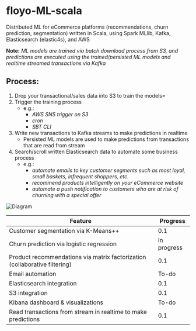 # floyo-ML-scala
Distributed ML for eCommerce platforms (recommendations, churn prediction, segmentation) written in Scala, using Spark MLlib, Kafka, Elasticsearch (elastic4s), and AWS

**Note:** *ML models are trained via batch download process from S3, and predictions are executed using the trained/persisted ML models and realtime streamed transactions via Kafka*

## Process:
1. Drop your transactional/sales data into S3 to train the models=
2. Trigger the training process 
    - e.g.: 
      - *AWS SNS trigger on S3*
      - *cron*
      - *SBT CLI*
3. Write new transactions to Kafka streams to make predictions in realtime
    - Persisted ML models are used to make predictions from transactions that are read from stream
4. Search/scroll written Elasticsearch data to automate some business process
    - e.g.:
      - *automate emails to key customer segments such as most loyal, small baskets, infrequent shoppers, etc.*
      - *recommend products intelligently on your eCommerce website*
      - *automate a push notification to customers who are at risk of churning with a special offer*

![Diagram](https://floyalty-ca.s3.ca-central-1.amazonaws.com/floyomlscala-diagram.svg)

| Feature                                                                                 | Progress   |
|-----------------------------------------------------------------------------------------|------------|
| Customer segmentation via K-Means++                                                     | 0.1        |
| Churn prediction via logistic regression                                                | In progress|
| Product recommendations via matrix factorization (collaborative filtering)              | 0.1        |
| Email automation                                                                        | To-do      |
| Elasticsearch integration                                                               | 0.1        |
| S3 integration                                                                          | 0.1        |
| Kibana dashboard & visualizations                                                       | To-do      |
| Read transactions from stream in realtime to make predictions                           | 0.1        |
